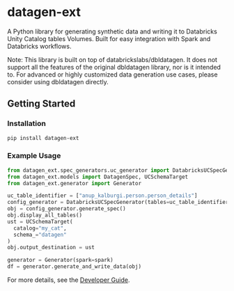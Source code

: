 # datagen-ext

A Python library for generating synthetic data and writing it to Databricks Unity Catalog tables Volumes. Built for easy integration with Spark and Databricks workflows.

Note: This library is built on top of databrickslabs/dbldatagen. It does not support all the features of the original dbldatagen library, nor is it intended to. For advanced or highly customized data generation use cases, please consider using dbldatagen directly.

## Getting Started

### Installation
```bash
pip install datagen-ext
```

### Example Usage
```python
from datagen_ext.spec_generators.uc_generator import DatabricksUCSpecGenerator
from datagen_ext.models import DatagenSpec, UCSchemaTarget
from datagen_ext.generator import Generator

uc_table_identifier = ["anup_kalburgi.person.person_details"]
config_generator = DatabricksUCSpecGenerator(tables=uc_table_identifier)
obj = config_generator.generate_spec()
obj.display_all_tables()
ust = UCSchemaTarget(
  catalog="my_cat",
  schema_="datagen"
)
obj.output_destination = ust

generator = Generator(spark=spark)
df = generator.generate_and_write_data(obj)
```

For more details, see the [Developer Guide](docs/developer_guide.md).